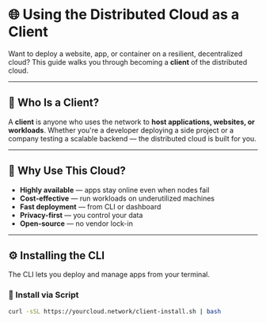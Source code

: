 # 🌐 Using the Distributed Cloud as a Client

Want to deploy a website, app, or container on a resilient, decentralized cloud? This guide walks you through becoming a **client** of the distributed cloud.

---

## 👤 Who Is a Client?

A **client** is anyone who uses the network to **host applications, websites, or workloads**. Whether you're a developer deploying a side project or a company testing a scalable backend — the distributed cloud is built for you.

---

## 🚀 Why Use This Cloud?

- **Highly available** — apps stay online even when nodes fail
- **Cost-effective** — run workloads on underutilized machines
- **Fast deployment** — from CLI or dashboard
- **Privacy-first** — you control your data
- **Open-source** — no vendor lock-in

---

## ⚙️ Installing the CLI

The CLI lets you deploy and manage apps from your terminal.

### 🧪 Install via Script

```bash
curl -sSL https://yourcloud.network/client-install.sh | bash
